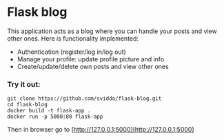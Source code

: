 # Flask blog

This application acts as a blog where you can handle your posts and view other ones. Here is functionality implemented:
- Authentication (register/log in/log out)
- Manage your profile: update profile picture and info
- Create/update/delete own posts and view other ones

<h3>Try it out:</h3>

```
git clone https://github.com/sviddo/flask-blog.git
cd flask-blog
docker build -t flask-app .
docker run -p 5000:80 flask-app
```

Then in browser go to [http://127.0.0.1:5000](http://127.0.0.1:5000)

